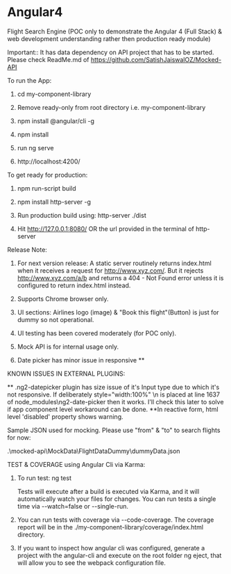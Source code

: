 # Angular4
Flight Search Engine (POC only to demonstrate the Angular 4 (Full Stack) & web development understanding rather then production ready module)


Important:: It has data dependency on API project that has to be started. Please check ReadMe.md of https://github.com/SatishJaiswalOZ/Mocked-API


To run the App:

1. cd my-component-library

2. Remove ready-only from root directory i.e. my-component-library

3. npm install @angular/cli -g

4. npm install

5. run ng serve

6. http://localhost:4200/

To get ready for production:

1. npm run-script build

2. npm install http-server -g

3. Run production build using: http-server ./dist

4. Hit http://127.0.0.1:8080/ OR the url provided in the terminal of http-server


Release Note: 

1. For next version release: A static server routinely returns index.html when it receives a request for http://www.xyz.com/. But it rejects http://www.xyz.com/a/b and returns a 404 - Not Found error unless it is configured to return index.html instead.

2. Supports Chrome browser only.

3. UI sections: Airlines logo (image) & "Book this flight"(Button) is just for dummy so not operational.

4. UI testing has been covered moderately (for POC only).

5. Mock API is for internal usage only.

6. Date picker has minor issue in responsive **

KNOWN ISSUES IN EXTERNAL PLUGINS:

** .ng2-datepicker plugin has size issue of it's Input type due to which it's not responsive. If deliberately style=\"width:100%\"  \n is placed at line 1637 of node_modules\ng2-date-picker then it works. I'll check this later to solve if app component level workaround can be done.
**In reactive form, html level 'disabled' property shows warning.

Sample JSON used for mocking. Please use "from" & "to" to search flights for now:

  .\mocked-api\MockData\FlightDataDummy\dummyData.json

TEST & COVERAGE using Angular Cli via Karma:

1. To run test: ng test

    Tests will execute after a build is executed via Karma, and it will automatically watch your files for changes. You can run tests a single time via --watch=false or --single-run.

2. You can run tests with coverage via --code-coverage. The coverage report will be in the  ./my-component-library/coverage/index.html directory.

3. If you want to inspect how angular cli was configured, generate a project with the angular-cli and execute on the root folder ng eject, that will allow you to see the webpack configuration file.